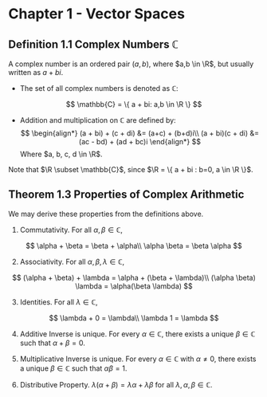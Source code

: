 # Chapter 1 - Vector Spaces

## Definition 1.1 Complex Numbers $\mathbb{C}$

A complex number is an ordered pair $(a,b)$, where $a,b \in \R$, but usually written as $a + bi$.
- The set of all complex numbers is denoted as $\mathbb{C}$:

$$
\mathbb{C} = \{ a + bi: a,b \in \R \}
$$

- Addition and multiplication on $\mathbb{C}$ are defined by:
$$
\begin{align*}
    (a + bi) + (c + di) &= (a+c) + (b+d)i\\
    (a + bi)(c + di) &= (ac - bd) + (ad + bc)i
\end{align*}
$$
    Where $a, b, c, d \in \R$.

Note that $\R \subset \mathbb{C}$, since $\R = \{ a + bi : b=0, a \in \R \}$.

## Theorem 1.3 Properties of Complex Arithmetic

We may derive these properties from the definitions above.

1. Commutativity. For all $\alpha, \beta \in \mathbb{C}$,

$$
    \alpha + \beta = \beta + \alpha\\
    \alpha \beta = \beta \alpha
$$

2. Associativity. For all $\alpha, \beta, \lambda \in \mathbb{C}$,

$$
    (\alpha + \beta) + \lambda = \alpha + (\beta + \lambda)\\
    (\alpha \beta) \lambda = \alpha(\beta \lambda)
$$

3. Identities. For all $\lambda \in \mathbb{C}$,

$$
    \lambda + 0 = \lambda\\
    \lambda 1 = \lambda
$$

4. Additive Inverse is unique. For every $\alpha \in \mathbb{C}$, there exists a unique $\beta \in \mathbb{C}$ such that $\alpha + \beta = 0$.

5. Multiplicative Inverse is unique. For every $\alpha \in \mathbb{C}$ with $\alpha \neq 0$, there exists a unique $\beta \in \mathbb{C}$ such that $\alpha \beta = 1$.

6. Distributive Property. $\lambda (\alpha + \beta) = \lambda \alpha + \lambda \beta$ for all $\lambda, \alpha, \beta \in \mathbb{C}$.
